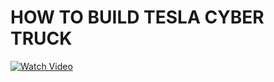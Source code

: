 # HOW TO BUILD TESLA CYBER TRUCK


[![Watch Video](https://github.com/murtazahassan/TeslaCyberTruck-Arduino/blob/master/Images/Tumbnail.jpg)](https://youtu.be/TE2REg4NEHM)
